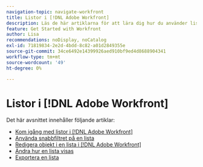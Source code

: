 ```yaml
---
navigation-topic: navigate-workfront
title: Listor i [!DNL Adobe Workfront]
description: Läs de här artiklarna för att lära dig hur du använder listor i Adobe Workfront.
feature: Get Started with Workfront
author: Lisa
recommendations: noDisplay, noCatalog
exl-id: 71819834-2e2d-4bdd-8c82-a01d2849355e
source-git-commit: 34ce6492e14399926aed910bf9ed4d8688904341
workflow-type: tm+mt
source-wordcount: '49'
ht-degree: 0%

---
```


# Listor i [!DNL Adobe Workfront]

Det här avsnittet innehåller följande artiklar:

* [Kom igång med listor i [!DNL Adobe Workfront]](../../../workfront-basics/navigate-workfront/use-lists/view-items-in-a-list.md)
* [Använda snabbfiltret på en lista](../../../workfront-basics/navigate-workfront/use-lists/apply-quick-filter-list.md)
* [Redigera objekt i en lista i [!DNL Adobe Workfront]](../../../workfront-basics/navigate-workfront/use-lists/inline-edit-objects.md)
* [Ändra hur en lista visas](../../../workfront-basics/navigate-workfront/use-lists/modify-list-display.md)
* [Exportera en lista](../../../workfront-basics/navigate-workfront/use-lists/export-lists.md)
